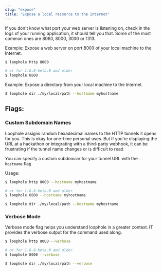 ```yaml
---
slug: "expose"
title: "Expose a local resource to the Internet"
---
```


If you don't know what port your web server is listening on, check in the logs of your running application, it should tell you that.
Some of the most common ones are 8080, 8000, 3000 or 1313.

Example: Expose a web server on port 8000 of your local machine to the Internet.

```bash
$ loophole http 8000

# or for 1.0.0-beta.8 and older
$ loophole 8000
```

Example: Expose a directory from your local machine to the Internet.
```bash
$ loophole dir ./my/local/path --hostname myhostname
```
## Flags:

### Custom Subdomain Names

Loophole assigns random hexadecimal names to the HTTP tunnels it opens for you. This is okay for one-time personal uses. But if you're displaying the URL at a hackathon or integrating with a third-party webhook, it can be frustrating if the tunnel name changes or is difficult to read.

You can specify a custom subdomain for your tunnel URL with the `--hostname` flag

Usage:

```bash
$ loophole http 8000 --hostname myhostname

# or for 1.0.0-beta.8 and older
$ loophole 8000 --hostname myhostname
```
```bash
$ loophole dir ./my/local/path --hostname myhostname
```

### Verbose Mode

Verbose mode flag helps you understand loophole in a greater context. IT provides the verbose output for the command used along.

```bash
$ loophole http 8000 --verbose

# or for 1.0.0-beta.8 and older
$ loophole 8000 --verbose
```
```bash
$ loophole dir ./my/local/path --verbose
```
